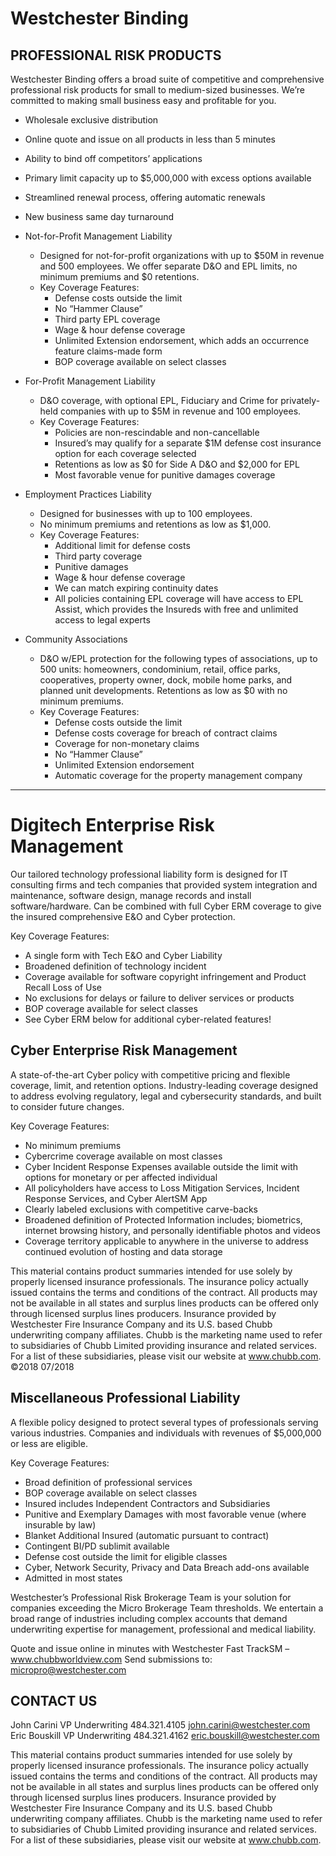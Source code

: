 
# Westchester Binding
## PROFESSIONAL RISK PRODUCTS

Westchester Binding offers a broad suite of competitive and comprehensive professional risk products for small to medium-sized businesses. We’re committed to making small business easy and profitable for you.

* Wholesale exclusive distribution
* Online quote and issue on all products in less than 5 minutes
* Ability to bind off competitors’ applications
* Primary limit capacity up to $5,000,000 with excess options available
* Streamlined renewal process, offering automatic renewals
* New business same day turnaround

* Not-for-Profit Management Liability
  - Designed for not-for-profit organizations with up to $50M in revenue and 500 employees. We offer separate D&O and EPL limits, no minimum premiums and $0 retentions.
  - Key Coverage Features:
    - Defense costs outside the limit
    - No “Hammer Clause”
    - Third party EPL coverage
    - Wage & hour defense coverage
    - Unlimited Extension endorsement, which adds an occurrence feature claims-made form
    - BOP coverage available on select classes

* For-Profit Management Liability
  - D&O coverage, with optional EPL, Fiduciary and Crime for privately-held companies with up to $5M in revenue and 100 employees.
  - Key Coverage Features:
    - Policies are non-rescindable and non-cancellable
    - Insured’s may qualify for a separate $1M defense cost insurance option for each coverage selected
    - Retentions as low as $0 for Side A D&O and $2,000 for EPL
    - Most favorable venue for punitive damages coverage

* Employment Practices Liability
  - Designed for businesses with up to 100 employees.
  - No minimum premiums and retentions as low as $1,000.
  - Key Coverage Features:
    - Additional limit for defense costs
    - Third party coverage
    - Punitive damages
    - Wage & hour defense coverage
    - We can match expiring continuity dates
    - All policies containing EPL coverage will have access to EPL Assist, which provides the Insureds with free and unlimited access to legal experts

* Community Associations
  - D&O w/EPL protection for the following types of associations, up to 500 units: homeowners, condominium, retail, office parks, cooperatives, property owner, dock, mobile home parks, and planned unit developments. Retentions as low as $0 with no minimum premiums.
  - Key Coverage Features:
    - Defense costs outside the limit
    - Defense costs coverage for breach of contract claims
    - Coverage for non-monetary claims
    - No “Hammer Clause”
    - Unlimited Extension endorsement
    - Automatic coverage for the property management company


---


# Digitech Enterprise Risk Management
Our tailored technology professional liability form is designed for IT consulting firms and tech companies that provided system integration and maintenance, software design, manage records and install software/hardware. Can be combined with full Cyber ERM coverage to give the insured comprehensive E&O and Cyber protection.

Key Coverage Features:
* A single form with Tech E&O and Cyber Liability
* Broadened definition of technology incident
* Coverage available for software copyright infringement and Product Recall Loss of Use
* No exclusions for delays or failure to deliver services or products
* BOP coverage available for select classes
* See Cyber ERM below for additional cyber-related features!

## Cyber Enterprise Risk Management
A state-of-the-art Cyber policy with competitive pricing and flexible coverage, limit, and retention options. Industry-leading coverage designed to address evolving regulatory, legal and cybersecurity standards, and built to consider future changes.

Key Coverage Features:
* No minimum premiums
* Cybercrime coverage available on most classes
* Cyber Incident Response Expenses available outside the limit with options for monetary or per affected individual
* All policyholders have access to Loss Mitigation Services, Incident Response Services, and Cyber AlertSM App
* Clearly labeled exclusions with competitive carve-backs
* Broadened definition of Protected Information includes; biometrics, internet browsing history, and personally identifiable photos and videos
* Coverage territory applicable to anywhere in the universe to address continued evolution of hosting and data storage

This material contains product summaries intended for use solely by properly licensed insurance professionals.
The insurance policy actually issued contains the terms and conditions of the contract. All products may not be
available in all states and surplus lines products can be offered only through licensed surplus lines producers.
Insurance provided by Westchester Fire Insurance Company and its U.S. based Chubb underwriting company
affiliates. Chubb is the marketing name used to refer to subsidiaries of Chubb Limited providing insurance and
related services. For a list of these subsidiaries, please visit our website at www.chubb.com.
©2018 07/2018

## Miscellaneous Professional Liability
A flexible policy designed to protect several types of professionals serving various industries. Companies and individuals with revenues of $5,000,000 or less are eligible.

Key Coverage Features:
* Broad definition of professional services
* BOP coverage available on select classes
* Insured includes Independent Contractors and Subsidiaries
* Punitive and Exemplary Damages with most favorable venue (where insurable by law)
* Blanket Additional Insured (automatic pursuant to contract)
* Contingent BI/PD sublimit available
* Defense cost outside the limit for eligible classes
* Cyber, Network Security, Privacy and Data Breach add-ons available
* Admitted in most states

Westchester’s Professional Risk Brokerage Team is your solution for companies exceeding the Micro Brokerage Team thresholds. We entertain a broad range of industries including complex accounts that demand underwriting expertise for management, professional and medical liability.

Quote and issue online in minutes with Westchester Fast TrackSM – www.chubbworldview.com
Send submissions to: micropro@westchester.com

## CONTACT US
John Carini
VP Underwriting
484.321.4105
john.carini@westchester.com
Eric Bouskill
VP Underwriting
484.321.4162
eric.bouskill@westchester.com

This material contains product summaries intended for use solely by properly licensed insurance professionals.
The insurance policy actually issued contains the terms and conditions of the contract. All products may not be available in all states and surplus lines products can be offered only through licensed surplus lines producers.
Insurance provided by Westchester Fire Insurance Company and its U.S. based Chubb underwriting company affiliates. Chubb is the marketing name used to refer to subsidiaries of Chubb Limited providing insurance and related services. For a list of these subsidiaries, please visit our website at www.chubb.com.
